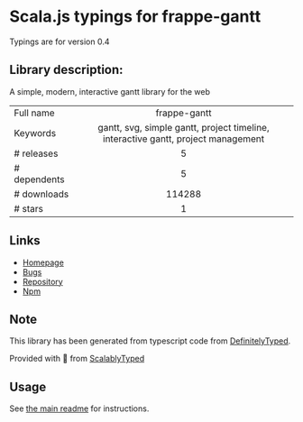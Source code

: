 
# Scala.js typings for frappe-gantt

Typings are for version 0.4

## Library description:
A simple, modern, interactive gantt library for the web

|                    |                 |
| ------------------ | :-------------: |
| Full name          | frappe-gantt |
| Keywords           | gantt, svg, simple gantt, project timeline, interactive gantt, project management |
| # releases         | 5 |
| # dependents       | 5 |
| # downloads        | 114288 |
| # stars            | 1 |

## Links
- [Homepage](https://github.com/frappe/gantt)
- [Bugs](https://github.com/frappe/gantt/issues)
- [Repository](https://github.com/frappe/gantt)
- [Npm](https://www.npmjs.com/package/frappe-gantt)
    


## Note
This library has been generated from typescript code from [DefinitelyTyped](https://definitelytyped.org).

Provided with :purple_heart: from [ScalablyTyped](https://github.com/oyvindberg/ScalablyTyped)

## Usage
See [the main readme](../../readme.md) for instructions.


